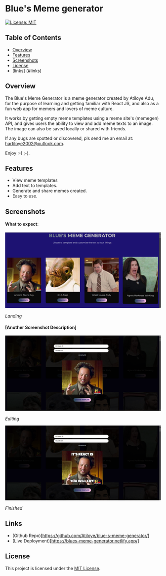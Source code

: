 # Blue's Meme generator

[![License: MIT](https://img.shields.io/badge/License-MIT-yellow.svg)](https://opensource.org/licenses/MIT)

## Table of Contents

- [Overview](#overview)
- [Features](#features)
- [Screenshots](#screenshots)
- [License](#license)
- [links] (#links)

## Overview

The Blue's Meme Generator is a meme generator created by Atiloye Adu, for the purpose of learning and getting familiar with React JS, and also as a fun web app for memers and lovers of meme culture.

It works by getting empty meme templates using a meme site's (memegen) API, and gives users the ability to view and add meme texts to an image. The image can also be saved locally or shared with friends.

If any bugs are spotted or discovered, pls send me an email at: hartiloye2002@outlook.com.

Enjoy :-) ;-).

## Features

- View meme templates
- Add text to templates.
- Generate and share memes created.
- Easy to use.

## Screenshots
#### What to expect:
![Screenshot Image](public/screenshots/sc1.png)

*Landing*

#### [Another Screenshot Description]

![Another Screenshot Image](public/screenshots/sc2.png)

*Editing*

![Another Screenshot Image](public/screenshots/sc3.png)

*Finished*

## Links
- (Github Repo)[https://github.com/Atiloye/blue-s-meme-generator/]
- (Live Deployment)[https://blues-meme-generator.netlify.app/]

## License

This project is licensed under the [MIT License](LICENSE).
